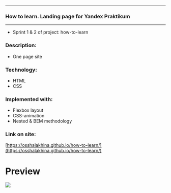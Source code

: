 ______

### How to learn. Landing page for Yandex Praktikum
______
* Sprint 1 & 2 of project: how-to-learn

### Description:

* One page site

### Technology:

* HTML
* CSS

### Implemented with:

* Flexbox layout
* CSS-animation
* Nested & BEM methodology

### Link on site:

[https://osshalakhina.github.io/how-to-learn/](https://osshalakhina.github.io/how-to-learn/)

# Preview

![](./images/how-to-learn.gif)
